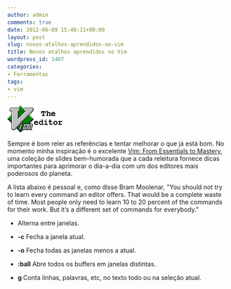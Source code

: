```yaml
---
author: admin
comments: true
date: 2012-06-09 15:40:11+00:00
layout: post
slug: novos-atalhos-aprendidos-no-vim
title: Novos atalhos aprendidos no Vim
wordpress_id: 1407
categories:
- Ferramentas
tags:
- vim
---
```


[![](/images/Vim_Tips_Wiki.png)](/images/Vim_Tips_Wiki.png)

Sempre é bom reler as referências e tentar melhorar o que já está bom. No momento minha inspiração é o excelente [Vim: From Essentials to Mastery](http://www.infoq.com/presentations/Vim-From-Essentials-to-Mastery), uma coleção de slides bem-humorada que a cada releitura fornece dicas importantes para aprimorar o dia-a-dia com um dos editores mais poderosos do planeta.

A lista abaixo é pessoal e, como disse Bram Moolenar, "You should not try to learn every command an editor offers. That would be a complete waste of time. Most people only need to learn 10 to 20 percent of the commands for their work. But it’s a different set of commands for everybody."



	
  * **<C-W><C-W>** Alterna entre janelas.

	
  * **<C-W>-c** Fecha a janela atual.

	
  * **<C-W>-o** Fecha todas as janelas menos a atual.

	
  * **:ball** Abre todos os buffers em janelas distintas.

	
  * **g <C-G>** Conta linhas, palavras, etc, no texto todo ou na seleção atual.


